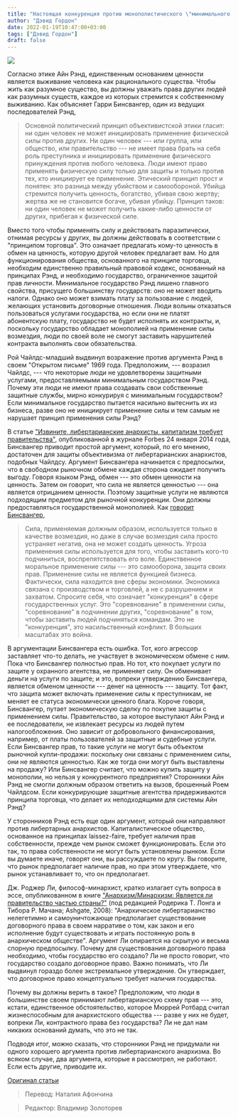 ```yaml
---
title: "Настоящая конкуренция против монополистического \"минимального государства\""
author: "Дэвид Гордон"
date: 2022-01-19T10:47:00+03:00
tags: ["Дэвид Гордон"]
draft: false
---
```


![](https://cdn.mises.org/styles/slideshow/s3/static-page/img/05_FridayPhil_DG_Wire_750x516_0.jpg?itok=q2pP7CtC)

Согласно этике Айн Рэнд, единственным основанием ценности является выживание человека как рационального существа. Чтобы жить как разумное существо, вы должны уважать права других людей как разумных существ, каждое из которых стремится к собственному выживанию. Как объясняет Гарри Бинсвангер, один из ведущих последователей Рэнд,

> Основной политический принцип объективистской этики гласит: ни один человек не может инициировать применение физической силы против других. Ни один человек --- или группа, или общество, или правительство --- не имеет права брать на себя роль преступника и инициировать применение физического принуждения против любого человека. Люди имеют право применять физическую силу только для защиты и только против тех, кто инициирует ее применение. Этический принцип прост и понятен: это разница между убийством и самообороной. Убийца стремится получить ценность, богатство, убивая свою жертву; жертва же не становится богаче, убивая убийцу. Принцип таков: ни один человек не может получить какие-либо ценности от других, прибегая к физической силе.

Вместо того чтобы применять силу и действовать паразитически, отнимая ресурсы у других, вы должны действовать в соответствии с "принципом торговца". Это означает предлагать кому-то ценность в обмен на ценность, которую другой человек предлагает вам. Но для функционирования общества, основанного на принципе торговца, необходим единственно правильный правовой кодекс, основанный на принципах Рэнд, и необходимо государство, ограниченное защитой прав личности. Минимальное государство Рэнд лишено главного свойства, присущего большинству государств: оно не может вводить налоги. Однако оно может взимать плату за пользование с людей, желающих установить договорные отношения. Люди вольны отказаться пользоваться услугами государства, но если они не платят абонентскую плату, государство не будет исполнять их контракты, и, поскольку государство обладает монополией на применение силы возмездия, люди по своей воле не смогут заставить нарушителей контракта выполнять свои обязательства.

Рой Чайлдс-младший выдвинул возражение против аргумента Рэнд в своем "Открытом письме" 1969 года. Предположим, --- возразил Чайлдс, --- что некоторые люди не удовлетворены защитными услугами, предоставляемыми минимальным государством Рэнд. Почему эти люди не имеют права создавать свои собственные защитные службы, мирно конкурируя с минимальным государством? Если минимальное государство пытается насильно вытеснить их из бизнеса, разве оно не инициирует применение силы и тем самым не нарушает принцип применения силы Рэнд?

В статье ["Извините, либертарианские анархисты, капитализм требует правительства",](https://www.forbes.com/sites/harrybinswanger/2014/01/24/sorry-libertarian-anarchists-capitalism-requires-government-2/?sh=746548b77d89) опубликованной в журнале Forbes 24 января 2014 года, Бинсвангер приводит простой аргумент, который, по его мнению, достаточен для защиты объективизма от либертарианских анархистов, подобных Чайлдсу. Аргумент Бинсвангера начинается с предпосылки, что в свободном рыночном обмене каждая сторона ожидает получить выгоду. Говоря языком Рэнд, обмен --- это обмен ценности на ценность. Затем он говорит, что сила не является ценностью --- она является отрицанием ценности. Поэтому защитные услуги не являются подходящим предметом для рыночной конкуренции. Они должны предоставляться государственной монополией. Как [говорит Бинсвангер,](https://www.forbes.com/sites/harrybinswanger/2014/01/24/sorry-libertarian-anarchists-capitalism-requires-government-2/?sh=746548b77d89)

> Сила, применяемая должным образом, используется только в качестве возмездия, но даже в случае возмездия сила просто устраняет негатив, она не может создать ценность. Угроза применения силы используется для того, чтобы заставить кого-то подчиниться, воспрепятствовать его воле. Единственное моральное применение силы --- это самооборона, защита своих прав. Применение силы не является функцией бизнеса. Фактически, сила находится вне сферы экономики. Экономика связана с производством и торговлей, а не с разрушением и захватом. Спросите себя, что означает "конкуренция" в сфере государственных услуг. Это "соревнование" в применении силы, "соревнование" в подчинении других, "соревнование" в том, чтобы заставить людей подчиняться командам. Это не "конкуренция", это насильственный конфликт. В больших масштабах это война.

В аргументации Бинсвангера есть ошибка. Тот, кого агрессор заставляет что-то делать, не участвует в экономическом обмене с ним. Пока что Бинсвангер полностью прав. Но тот, кто покупает услуги по защите у охранного агентства, не применяет силу. Он обменивает деньги на услуги по защите; и это, вопреки утверждению Бинсвангера, является обменом ценности --- денег на ценность --- защиту. Тот факт, что защита может включать применение силы к преступникам, не меняет ее статуса экономически ценного блага. Короче говоря, Бинсвангер, путает экономическую сделку по покупке защиты с применением силы. Правительство, за которое выступают Айн Рэнд и ее последователи, не извлекает ресурсы из людей путем налогообложения. Оно зависит от добровольного финансирования, например, от платы пользователей за защитные и судебные услуги. Если Бинсвангер прав, то такие услуги не могут быть объектом рыночной купли-продажи: поскольку они связаны с применением силы, они не являются ценностью. Как же тогда они могут быть выставлены на продажу? Или Бинсвангер считает, что можно купить защиту у монополии, но нельзя у конкурентного предприятия? Сторонники Айн Рэнд не смогли должным образом ответить на вызов, брошенный Роем Чайлдсом. Если конкурирующие защитные агентства придерживаются принципа торговца, что делает их неподходящими для системы Айн Рэнд?

У сторонников Рэнд есть еще один аргумент, который они направляют против либертарных анархистов. Капиталистическое общество, основанное на принципах laissez-faire, требует наличия прав собственности, прежде чем рынок сможет функционировать. Если это так, то права собственности не могут быть установлены рынком. Если вы думаете иначе, говорят они, вы рассуждаете по кругу. Вы говорите, что рынок предполагает наличие прав, но при этом утверждаете, что рынок устанавливает то, что он предполагает.

Дж. Роджер Ли, философ-минархист, кратко излагает суть вопроса в эссе, опубликованном в книге ["Анархизм/Минархизм: Является ли правительство частью страны?"](https://books.google.com.ua/books?id=8ywSAAAACAAJ&redir_esc=y&hl=ru) (под редакцией Родерика Т. Лонга и Тибора Р. Мачана; Ashgate, 2008): "Анархическое либертарианство нелегетимно и самоуничтожающе предполагает существование договорного права в своем нарративе о том, как закон и его исполнение будут существовать и играть постоянную роль в анархическом обществе". Аргумент Ли опирается на скрытую и весьма спорную предпосылку. Почему для существования договорного права необходимо, чтобы государство его создало? Ли не просто говорит, что государство создало договорное право. Важно понимать, что Ли выдвинул гораздо более экстремальное утверждение. Он утверждает, что договорное право концептуально требует наличия государства.

Почему вы должны верить в такое? Предположим, что люди в большинстве своем принимают либертарианскую схему прав --- это, кстати, единственное обстоятельство, которое Мюррей Ротбард считал жизнеспособным для анархистского общества --- разве у них не будет, вопреки Ли, контрактного права без государства? Ли не дал нам никаких оснований думать, что это не так.

Подводя итог, можно сказать, что сторонники Рэнд не придумали ни одного хорошего аргумента против либертарианского анархизма. Во всяком случае, два аргумента, которые я рассмотрел, не работают. Если есть другие, приводите их.

[Оригинал статьи](https://mises.org/wire/true-competition-versus-monopolist-minimal-state)

> Перевод: Наталия Афончина

> Редактор: Владимир Золоторев
